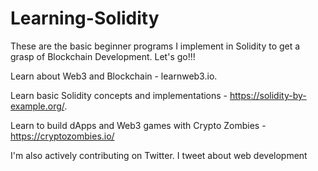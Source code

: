 # Learning-Solidity
These are the basic beginner programs I implement in Solidity to get a grasp of Blockchain Development. Let's go!!!

Learn about Web3 and Blockchain - learnweb3.io.

Learn basic Solidity concepts and implementations - https://solidity-by-example.org/.

Learn to build dApps and Web3 games with Crypto Zombies - https://cryptozombies.io/

I'm also actively contributing on Twitter. I tweet about web development 
